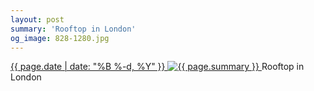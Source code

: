 ```yaml
---
layout: post
summary: 'Rooftop in London'
og_image: 828-1280.jpg
---
```


<p>
 <time>
  <a href="/828">
   {{ page.date | date: "%B %-d, %Y" }}
  </a>
 </time>
 <a href="/828">
  <img alt="{{ page.summary }}" sizes="(min-width: 700px) 50vw, calc(100vw - 2rem)" src="{{ site.assets_url }}/828-640.jpg" srcset="{{ site.assets_url }}/828-320.jpg 320w, {{ site.assets_url }}/828-640.jpg 640w, {{ site.assets_url }}/828-960.jpg 960w, {{ site.assets_url }}/828-1280.jpg 1280w"/>
 </a>
 <span>
  Rooftop in London
 </span>
</p>
